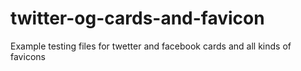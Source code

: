 # twitter-og-cards-and-favicon
Example testing files for twetter and facebook cards and all kinds of favicons
